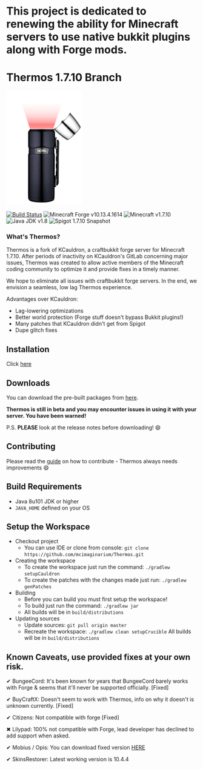 # This project is dedicated to renewing the ability for Minecraft servers to use native bukkit plugins along with Forge mods.

# Thermos 1.7.10 Branch

![Thermos](thermos_icon.png)
<!--- ![Graph](http://i.mcstats.org/Thermos/Global+Statistics@2x.borderless.png) --->

[![Build Status](https://travis-ci.org/mcimaginarium/Thermos.svg?branch=1.7.10)](https://travis-ci.org/mcimaginarium/Thermos)
![Minecraft Forge v10.13.4.1614][forge]
![Minecraft v1.7.10][mc]
![Java JDK v1.8][java]
![Spigot 1.7.10 Snapshot ][spigot]

### What's Thermos?
Thermos is a fork of KCauldron, a craftbukkit forge server for Minecraft 1.7.10. After periods of inactivity on KCauldron's GitLab concerning major issues, Thermos was created to allow active members of the Minecraft coding community to optimize it and provide fixes in a timely manner.

We hope to eliminate all issues with craftbukkit forge servers. In the end, we envision a seamless, low lag Thermos experience.

Advantages over KCauldron:
+ Lag-lowering optimizations
+ Better world protection (Forge stuff doesn't bypass Bukkit plugins!)
+ Many patches that KCauldron didn't get from Spigot
+ Dupe glitch fixes


## Installation
Click [here](https://mcimaginarium.github.io//Thermos/install)

## Downloads
You can download the pre-built packages from [here](https://github.com/mcimaginarium/Thermos/releases). 

**Thermos is still in beta and you may encounter issues in using it with your server. You have been warned!**

P.S. **PLEASE** look at the release notes before downloading! :smile:

## Contributing

Please read the [guide](https://mcimaginarium.github.io//Thermos/contributing) on how to contribute - Thermos always needs improvements :smile: 

## Build Requirements
* Java 8u101 JDK or higher
* `JAVA_HOME` defined on your OS


## Setup the Workspace
* Checkout project
  * You can use IDE or clone from console:
  `git clone https://github.com/mcimaginarium/Thermos.git`
* Creating the workspace
  * To create the workspace just run the command: `./gradlew setupCauldron`
  * To create the patches with the changes made just run: `./gradlew genPatches`
* Building
  * Before you can build you must first setup the workspace!
  * To build just run the command: `./gradlew jar`
  * All builds will be in `build/distributions`
* Updating sources
  * Update sources: `git pull origin master`
  * Recreate the workspace: `./gradlew clean setupCrucible`
All builds will be in `build/distributions`

## Known Caveats, use provided fixes at your own risk.

✔ BungeeCord: It's been known for years that BungeeCord barely works with Forge & seems that it'll never be supported officially. [Fixed]

✔ BuyCraftX: Doesn't seem to work with Thermos, info on why it doesn't is unknown currently. [Fixed]

✔ Citizens: Not compatible with forge [Fixed]

✖ Lilypad: 100% not compatible with Forge, lead developer has declined to add support when asked.

✔ Mobius / Opis: You can download fixed version [HERE](https://cdn.discordapp.com/attachments/172072987154055168/186577486593785857/MobiusCore-1.2.5-Thermos.jar)

✔ SkinsRestorer: Latest working version is 10.4.4

[forge]: https://img.shields.io/badge/Minecraft%20Forge-v10.13.4.1614-green.svg "Minecraft Forge v10.13.4.1614"
[mc]: https://img.shields.io/badge/Minecraft-v1.7.10-green.svg "Minecraft 1.7.10"
[java]: https://img.shields.io/badge/Java%20JDK-v1.8-blue.svg "Java JDK 8"
[spigot]: https://img.shields.io/badge/Spigot-v1.7.10--R0.1--SNAPSHOT-lightgrey.svg "Spigot R0.1 Snapshot"
